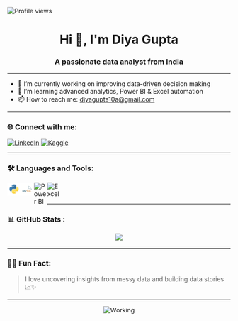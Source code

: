 ![Profile views](https://komarev.com/ghpvc/?username=diyagupta&color=blue&style=flat)

<h1 align="center">Hi 👋, I'm Diya Gupta</h1>
<h3 align="center">A passionate data analyst from India</h3>

---

- 🔭 I’m currently working on improving data-driven decision making  
- 🌱 I’m learning advanced analytics, Power BI & Excel automation  
- 📫 How to reach me: [diyagupta10a@gmail.com](mailto:diyagupta10a@gmail.com)

---

### 🌐 Connect with me:
[![LinkedIn](https://img.shields.io/badge/LinkedIn-blue?style=for-the-badge&logo=linkedin)](https://www.linkedin.com/in/diya-gupta-45305a295)
[![Kaggle](https://img.shields.io/badge/Kaggle-20BEFF?style=for-the-badge&logo=kaggle&logoColor=white)](https://www.kaggle.com/diya018)

---

### 🛠️ Languages and Tools:

<img align="left" alt="Python" width="30px" src="https://raw.githubusercontent.com/github/explore/main/topics/python/python.png" />
<img align="left" alt="MySQL" width="30px" src="https://raw.githubusercontent.com/github/explore/main/topics/mysql/mysql.png" />
<img align="left" alt="Power BI" width="30px" src="https://raw.githubusercontent.com/microsoft/PowerBI-Icons/main/SVG/Power-BI.svg" />
<img align="left" alt="Excel" width="30px" src="https://upload.wikimedia.org/wikipedia/commons/7/73/Microsoft_Excel_2013-2019_logo.svg" />

<br><br>

---

### 📊 GitHub Stats :

<p align="center">
  <img src="https://github-readme-stats.vercel.app/api?username=diya019-git&show_icons=true&theme=default" />
</p>

---

### 👩‍💻 Fun Fact:

> I love uncovering insights from messy data and building data stories 📈✨

---

<!-- Optional Profile Illustration -->
<p align="center">
  <img src="https://cdni.iconscout.com/illustration/premium/thumb/girl-working-on-laptop-4334054-3615374.png" alt="Working" width="400"/>
</p>
